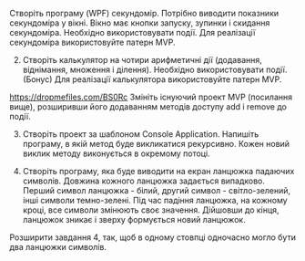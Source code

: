 Створіть програму (WPF) секундомір. Потрібно виводити показники секундоміра у вікні. Вікно має кнопки запуску, зупинки і скидання секундоміра. Необхідно використовувати події. Для реалізації секундоміра використовуйте патерн MVP.

2. Створіть калькулятор на чотири арифметичні дії (додавання, віднімання, множення і ділення). Необхідно використовувати події.
(Бонус) Для реалізації калькулятора використовуйте патерн MVP.

https://dropmefiles.com/BS0Rc
Змініть існуючий проект MVP (посилання вище), розширивши його додаванням методів доступу add і remove до події.

3. Створіть проект за шаблоном Console Application. Напишіть програму, в якій метод буде викликатися рекурсивно. Кожен новий виклик методу виконується в окремому потоці.

4. Створіть програму, яка буде виводити на екран ланцюжка падаючих символів. Довжина кожного ланцюжка задається випадково. Перший символ ланцюжка - білий, другий символ - світло-зелений, інші символи темно-зелені. Під час падіння ланцюжка, на кожному кроці, все символи змінюють своє значення. Дійшовши до кінця, ланцюжок зникає і зверху формується новий ланцюжок.

Розширити завдання 4, так, щоб в одному стовпці одночасно могло бути два ланцюжки символів.

